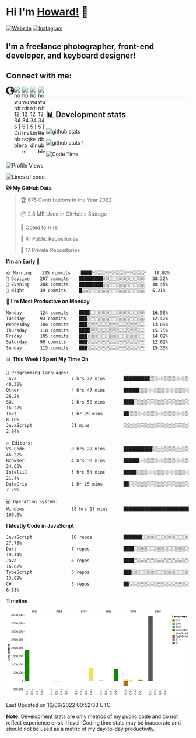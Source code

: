 # Hi I'm [Howard!][website] 👋

[![Website](https://img.shields.io/website?label=howardt12345.com&style=for-the-badge&url=https%3A%2F%2Fhowardt12345.com)](https://howardt12345.com)
[![Instagram](https://img.shields.io/badge/instagram-%23E4405F.svg?&style=for-the-badge&logo=instagram&logoColor=white)](https://instagram.com/howardt12345)

I'm a freelance photographer, front-end developer, and keyboard designer!
---

## Connect with me:

[<img align="left" alt="howardt12345.com" width="22px" src="https://raw.githubusercontent.com/iconic/open-iconic/master/svg/globe.svg" />][website]
[<img align="left" alt="howardt12345 | Dribbble" width="22px" src="https://cdn.jsdelivr.net/npm/simple-icons@v3/icons/dribbble.svg" />][dribbble]
[<img align="left" alt="howardt12345 | Instagram" width="22px" src="https://cdn.jsdelivr.net/npm/simple-icons@v3/icons/instagram.svg" />][instagram]
[<img align="left" alt="howardt12345 | LinkedIn" width="22px" src="https://cdn.jsdelivr.net/npm/simple-icons@v3/icons/linkedin.svg" />][linkedin]
[<img align="left" alt="howardt12345 | Redbubble" width="22px" src="https://cdn.jsdelivr.net/npm/simple-icons@v3/icons/redbubble.svg" />][redbubble]

<br />

---

## 📊 Development stats

![github stats](https://github-readme-stats.vercel.app/api?username=howardt12345&show_icons=true&hide_border=true&theme=dark&hide=contribs,issues)

![github stats 1](https://github-readme-stats.vercel.app/api/top-langs?username=howardt12345&langs_count=8&show_icons=true&hide_border=true&theme=dark&layout=compact)

<!--START_SECTION:waka-->
![Code Time](http://img.shields.io/badge/Code%20Time-0%20secs-blue)

![Profile Views](http://img.shields.io/badge/Profile%20Views-0-blue)

![Lines of code](https://img.shields.io/badge/From%20Hello%20World%20I%27ve%20Written-7%20Million%20lines%20of%20code-blue)

**🐱 My GitHub Data** 

> 🏆 675 Contributions in the Year 2022
 > 
> 📦 2.8 MB Used in GitHub's Storage 
 > 
> 💼 Opted to Hire
 > 
> 📜 41 Public Repositories 
 > 
> 🔑 17 Private Repositories  
 > 
**I'm an Early 🐤** 

```text
🌞 Morning    135 commits    ████░░░░░░░░░░░░░░░░░░░░░   18.02% 
🌆 Daytime    287 commits    █████████░░░░░░░░░░░░░░░░   38.32% 
🌃 Evening    288 commits    █████████░░░░░░░░░░░░░░░░   38.45% 
🌙 Night      39 commits     █░░░░░░░░░░░░░░░░░░░░░░░░   5.21%

```
📅 **I'm Most Productive on Monday** 

```text
Monday       124 commits    ████░░░░░░░░░░░░░░░░░░░░░   16.56% 
Tuesday      93 commits     ███░░░░░░░░░░░░░░░░░░░░░░   12.42% 
Wednesday    104 commits    ███░░░░░░░░░░░░░░░░░░░░░░   13.89% 
Thursday     118 commits    ████░░░░░░░░░░░░░░░░░░░░░   15.75% 
Friday       105 commits    ███░░░░░░░░░░░░░░░░░░░░░░   14.02% 
Saturday     90 commits     ███░░░░░░░░░░░░░░░░░░░░░░   12.02% 
Sunday       115 commits    ███░░░░░░░░░░░░░░░░░░░░░░   15.35%

```


📊 **This Week I Spent My Time On** 

```text
💬 Programming Languages: 
Java                     7 hrs 22 mins       ██████████░░░░░░░░░░░░░░░   40.36% 
Other                    4 hrs 47 mins       ██████░░░░░░░░░░░░░░░░░░░   26.2% 
SQL                      2 hrs 58 mins       ████░░░░░░░░░░░░░░░░░░░░░   16.27% 
Text                     1 hr 29 mins        ██░░░░░░░░░░░░░░░░░░░░░░░   8.16% 
JavaScript               31 mins             ░░░░░░░░░░░░░░░░░░░░░░░░░   2.84%

🔥 Editors: 
VS Code                  8 hrs 27 mins       ███████████░░░░░░░░░░░░░░   46.22% 
Browser                  4 hrs 30 mins       ██████░░░░░░░░░░░░░░░░░░░   24.63% 
IntelliJ                 3 hrs 54 mins       █████░░░░░░░░░░░░░░░░░░░░   21.4% 
DataGrip                 1 hr 25 mins        ██░░░░░░░░░░░░░░░░░░░░░░░   7.75%

💻 Operating System: 
Windows                  18 hrs 17 mins      █████████████████████████   100.0%

```

**I Mostly Code in JavaScript** 

```text
JavaScript               10 repos            ███████░░░░░░░░░░░░░░░░░░   27.78% 
Dart                     7 repos             ████░░░░░░░░░░░░░░░░░░░░░   19.44% 
Java                     6 repos             ████░░░░░░░░░░░░░░░░░░░░░   16.67% 
TypeScript               5 repos             ███░░░░░░░░░░░░░░░░░░░░░░   13.89% 
C#                       3 repos             ██░░░░░░░░░░░░░░░░░░░░░░░   8.33%

```


**Timeline**

![Chart not found](https://raw.githubusercontent.com/howardt12345/howardt12345/master/charts/bar_graph.png) 


 Last Updated on 16/06/2022 00:52:33 UTC
<!--END_SECTION:waka-->

**Note**: Development stats are only metrics of my public code and do not reflect experience or skill level. Coding time stats may be inaccurate and should not be used as a metric of my day-to-day productivity.

[website]: https://howardt12345.com
[dribbble]: https://dribbble.com/howardt12345
[instagram]: https://instagram.com/howardt12345
[linkedin]: https://linkedin.com/in/howardt12345
[redbubble]: https://www.redbubble.com/people/howardt12345/

